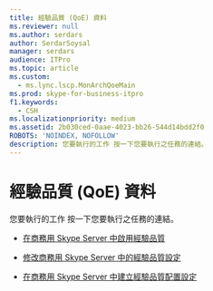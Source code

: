 ```yaml
---
title: 經驗品質 (QoE) 資料
ms.reviewer: null
ms.author: serdars
author: SerdarSoysal
manager: serdars
audience: ITPro
ms.topic: article
ms.custom:
  - ms.lync.lscp.MonArchQoeMain
ms.prod: skype-for-business-itpro
f1.keywords:
  - CSH
ms.localizationpriority: medium
ms.assetid: 2b030ced-0aae-4023-bb26-544d14bdd2f0
ROBOTS: 'NOINDEX, NOFOLLOW'
description: 您要執行的工作 按一下您要執行之任務的連結。
---
```


# <a name="quality-of-experience-qoe-data"></a>經驗品質 (QoE) 資料
 
您要執行的工作 按一下您要執行之任務的連結。
  
- [在商務用 Skype Server 中啟用經驗品質](../../../manage/health-and-monitoring/enable-qoe.md)
    
- [修改商務用 Skype Server 中的經驗品質設定](../../../manage/health-and-monitoring/modify-qoe-settings.md)
    
- [在商務用 Skype Server 中建立經驗品質配置設定](../../../manage/health-and-monitoring/create-qoe-configuration-settings.md)
    
 

